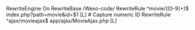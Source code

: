 <IfModule mod_rewrite.c>
    RewriteEngine On
    RewriteBase /Wexo-code/
    RewriteRule ^movie/([0-9]+)$ index.php?path=movie&id=$1 [L]  # Capture numeric ID
    RewriteRule ^ajax/movieajax$ app/ajax/MovieAjax.php [L]
</IfModule>
